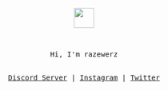 <p align="center">
	<img width="40" src="https://github.githubassets.com/images/spinners/octocat-spinner-64.gif">
</p>

 </br>
<p align="center">
<samp>
Hi, I'm razewerz
</samp>
</br></br>
</p>
<samp>
<p align="center">
<a href="https://discord.gg/N8whsrVG3b">Discord Server</a> | <a href="instagram.com/63code">Instagram</a> | <a href="twitter.com/razewerz">Twitter</a>
</p>
